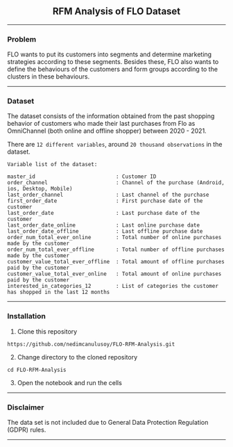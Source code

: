 <center><h2>RFM Analysis of FLO Dataset</h2></center>

---

### Problem
FLO wants to put its customers into segments and determine marketing strategies 
according to these segments. Besides these, FLO also wants to define the behaviours 
of the customers and form groups according to the clusters in these behaviours.

---

### Dataset
The dataset consists of the information obtained from the past shopping behavior 
of customers who made their last purchases from Flo as OmniChannel (both online and 
offline shopper) between 2020 - 2021.

There are `12 different variables`, around `20 thousand observations` in the dataset.

`Variable list of the dataset:`

    master_id                          : Customer ID 
    order_channel                      : Channel of the purchase (Android, ios, Desktop, Mobile)
    last_order_channel                 : Last channel of the purchase  
    first_order_date                   : First purchase date of the customer
    last_order_date                    : Last purchase date of the customer
    last_order_date_online             : Last online purchase date
    last_order_date_offline            : Last offline purchase date
    order_num_total_ever_online        : Total number of online purchases made by the customer
    order_num_total_ever_offline       : Total number of offline purchases made by the customer
    customer_value_total_ever_offline  : Total amount of offline purchases paid by the customer 
    customer_value_total_ever_online   : Total amount of online purchases paid by the customer
    interested_in_categories_12        : List of categories the customer has shopped in the last 12 months

---

### Installation
1. Clone this repository

```
https://github.com/nedimcanulusoy/FLO-RFM-Analysis.git
```

2. Change directory to the cloned repository

```
cd FLO-RFM-Analysis
```

3. Open the notebook and run the cells

---

### Disclaimer

The data set is not included due to General Data Protection Regulation (GDPR) rules.

---